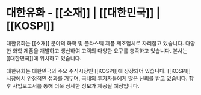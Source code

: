 # 대한유화 - [[소재]] | [[대한민국]] | [[KOSPI]]

대한유화는 [[소재]] 분야의 화학 및 플라스틱 제품 제조업체로 자리잡고 있습니다. 다양한 화학 제품을 개발하고 생산하여 고객의 다양한 요구를 충족하고 있습니다. 본사는 [[대한민국]]에 위치하고 있습니다.

대한유화는 대한민국의 주요 주식시장인 [[KOSPI]]에 상장되어 있습니다. [[KOSPI]] 시장에서 안정적인 성과를 거두며, 국내외 투자자들에게 많은 신뢰를 받고 있습니다. 향후 사업보고서를 통해 더욱 상세한 정보가 제공될 예정입니다.
